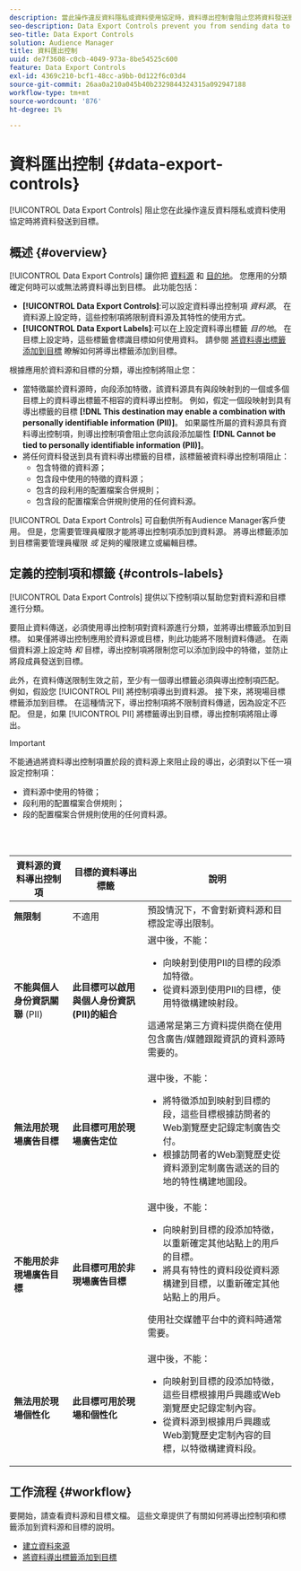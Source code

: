 ```yaml
---
description: 當此操作違反資料隱私或資料使用協定時，資料導出控制會阻止您將資料發送到目標。
seo-description: Data Export Controls prevent you from sending data to destinations when this action violates data privacy or data use agreements.
seo-title: Data Export Controls
solution: Audience Manager
title: 資料匯出控制
uuid: de7f3608-c0cb-4049-973a-8be54525c600
feature: Data Export Controls
exl-id: 4369c210-bcf1-48cc-a9bb-0d122f6c03d4
source-git-commit: 26aa0a210a045b40b2329844324315a092947188
workflow-type: tm+mt
source-wordcount: '876'
ht-degree: 1%

---
```


# 資料匯出控制 {#data-export-controls}

[!UICONTROL Data Export Controls] 阻止您在此操作違反資料隱私或資料使用協定時將資料發送到目標。

## 概述 {#overview}

[!UICONTROL Data Export Controls] 讓你把 [資料源](../features/datasources-list-and-settings.md#data-sources-list-and-settings) 和 [目的地](../features/destinations/destinations.md)。 您應用的分類確定何時可以或無法將資料導出到目標。 此功能包括：

* **[!UICONTROL Data Export Controls]**:可以設定資料導出控制項 *資料源*。 在資料源上設定時，這些控制項將限制資料源及其特性的使用方式。
* **[!UICONTROL Data Export Labels]**:可以在上設定資料導出標籤 *目的地*。 在目標上設定時，這些標籤會標識目標如何使用資料。 請參閱 [將資料導出標籤添加到目標](/help/using/features/destinations/add-data-export-labels.md) 瞭解如何將導出標籤添加到目標。

根據應用於資料源和目標的分類，導出控制將阻止您：

* 當特徵屬於資料源時，向段添加特徵，該資料源具有與段映射到的一個或多個目標上的資料導出標籤不相容的資料導出控制。
例如，假定一個段映射到具有導出標籤的目標 **[!DNL This destination may enable a combination with personally identifiable information (PII)]**。 如果屬性所屬的資料源具有資料導出控制項，則導出控制項會阻止您向該段添加屬性 **[!DNL Cannot be tied to personally identifiable information (PII)]**。
* 將任何資料發送到具有資料導出標籤的目標，該標籤被資料導出控制項阻止：
   * 包含特徵的資料源；
   * 包含段中使用的特徵的資料源；
   * 包含的段利用的配置檔案合併規則；
   * 包含段的配置檔案合併規則使用的任何資料源。

[!UICONTROL Data Export Controls] 可自動供所有Audience Manager客戶使用。 但是，您需要管理員權限才能將導出控制項添加到資料源。 將導出標籤添加到目標需要管理員權限 *或* 足夠的權限建立或編輯目標。

## 定義的控制項和標籤 {#controls-labels}

[!UICONTROL Data Export Controls] 提供以下控制項以幫助您對資料源和目標進行分類。

要阻止資料傳送，必須使用導出控制項對資料源進行分類，並將導出標籤添加到目標。 如果僅將導出控制應用於資料源或目標，則此功能將不限制資料傳遞。 在兩個資料源上設定時 *和* 目標，導出控制項將限制您可以添加到段中的特徵，並防止將段成員發送到目標。

此外，在資料傳送限制生效之前，至少有一個導出標籤必須與導出控制項匹配。 例如，假設您 [!UICONTROL PII] 將控制項導出到資料源。 接下來，將現場目標標籤添加到目標。 在這種情況下，導出控制項將不限制資料傳遞，因為設定不匹配。 但是，如果 [!UICONTROL PII] 將標籤導出到目標，導出控制項將阻止導出。

>[!IMPORTANT]
>
>不能通過將資料導出控制項置於段的資料源上來阻止段的導出，必須對以下任一項設定控制項：
> * 資料源中使用的特徵；
> * 段利用的配置檔案合併規則；
> * 段的配置檔案合併規則使用的任何資料源。


<br> 

<table id="table_7D1F0270B5604A82B96A13CC49C937C0"> 
 <thead> 
  <tr> 
   <th colname="col1" class="entry"> 資料源的資料導出控制項 </th> 
   <th colname="col2" class="entry"> 目標的資料導出標籤 </th> 
   <th colname="col3" class="entry"> 說明 </th> 
  </tr> 
 </thead>
 <tbody> 
  <tr> 
   <td colname="col1"> <b><span class="uicontrol"> 無限制</span></b> </td> 
   <td colname="col2"> 不適用 </td> 
   <td colname="col3"> 預設情況下，不會對新資料源和目標設定導出限制。 </td> 
  </tr> 
  <tr> 
   <td colname="col1"> <b><span class="uicontrol"> 不能與個人身份資訊關聯</span></b> (PII) </td> 
   <td colname="col2"> <b><span class="uicontrol"> 此目標可以啟用與個人身份資訊(PII)的組合</span></b> </td> 
   <td colname="col3">選中後，不能： 
    <ul id="ul_0D5A4D0373374217A4BACDFC3BB2F79D"> 
     <li id="li_C32FC26C6E814412A1C73B840E81BB68">向映射到使用PII的目標的段添加特徵。 </li> 
     <li id="li_BF4FD10807AF4E109CEA22FBD3F6F9B3">從資料源到使用PII的目標，使用特徵構建映射段。 </li> 
    </ul> <p>這通常是第三方資料提供商在使用包含廣告/媒體跟蹤資訊的資料源時需要的。 </p> </td> 
  </tr> 
  <tr> 
   <td colname="col1"> <b><span class="uicontrol"> 無法用於現場廣告目標</span></b> </td> 
   <td colname="col2"> <b><span class="uicontrol"> 此目標可用於現場廣告定位</span></b> </td> 
   <td colname="col3">選中後，不能： 
    <ul id="ul_5B17972E7E0C424A833AD540DFF3CBF2"> 
     <li id="li_05810CEAC8CB4616BB2D52DDDADA84A8">將特徵添加到映射到目標的段，這些目標根據訪問者的Web瀏覽歷史記錄定制廣告交付。 </li> 
     <li id="li_B2C3479ECEA74F49B9A2CFDDEE128DF3">根據訪問者的Web瀏覽歷史從資料源到定制廣告遞送的目的地的特性構建地圖段。 </li> 
    </ul> </td> 
  </tr> 
  <tr> 
   <td colname="col1"> <b><span class="uicontrol"> 不能用於非現場廣告目標</span></b> </td> 
   <td colname="col2"> <b><span class="uicontrol"> 此目標可用於非現場廣告目標</span></b> </td> 
   <td colname="col3">選中後，不能： 
    <ul id="ul_B9352FF5282C481BA3A24C581217A156"> 
     <li id="li_0F89583A603D4CD8804724954CFD52C6">向映射到目標的段添加特徵，以重新確定其他站點上的用戶的目標。 </li> 
     <li id="li_ABDD8BEDE9AF411695C7BDF9AE522BA7">將具有特性的資料段從資料源構建到目標，以重新確定其他站點上的用戶。 </li> 
    </ul> <p>使用社交媒體平台中的資料時通常需要。 </p> </td> 
  </tr> 
  <tr> 
   <td colname="col1"> <b><span class="uicontrol"> 無法用於現場個性化</span></b> </td> 
   <td colname="col2"> <b><span class="uicontrol"> 此目標可用於現場和個性化</span></b> </td> 
   <td colname="col3">選中後，不能： 
    <ul id="ul_3360EB209E07402A863F0E7473B99D3F"> 
     <li id="li_88B3842B67E040EB9DC0BBEB8E5EC251">向映射到目標的段添加特徵，這些目標根據用戶興趣或Web瀏覽歷史記錄定制內容。 </li> 
     <li id="li_6506254CCE6546039A3D82B60368C8B4">從資料源到根據用戶興趣或Web瀏覽歷史定制內容的目標，以特徵構建資料段。 </li> 
    </ul> </td> 
  </tr> 
 </tbody> 
</table>

## 工作流程 {#workflow}

要開始，請查看資料源和目標文檔。 這些文章提供了有關如何將導出控制項和標籤添加到資料源和目標的說明。

* [建立資料來源](../features/manage-datasources.md#create-data-source)
* [將資料導出標籤添加到目標](../features/destinations/add-data-export-labels.md)

